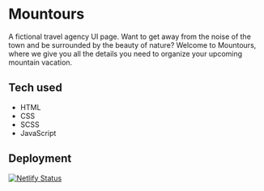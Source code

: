 # Mountours

A fictional travel agency UI page. Want to get away from the noise of the town and be surrounded by the beauty of nature? Welcome to Mountours, where we give you all the details you need to organize your upcoming mountain vacation.

## Tech used

- HTML
- CSS
- SCSS
- JavaScript

## Deployment

[![Netlify Status](https://api.netlify.com/api/v1/badges/ddf637fd-f313-43a4-b218-593ee08b335e/deploy-status)](https://app.netlify.com/sites/mountours/deploys)
